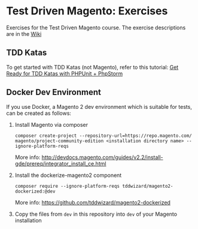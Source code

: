 # Test Driven Magento: Exercises

Exercises for the Test Driven Magento course. The exercise descriptions are in the [Wiki](https://github.com/tddwizard/magento2-exercises/wiki)

## TDD Katas

To get started with TDD Katas (not Magento), refer to this tutorial: [Get Ready for TDD Katas with PHPUnit + PhpStorm
](https://www.schmengler-se.de/en/2017/01/get-ready-for-tdd-katas-with-phpunit-phpstorm/)

## Docker Dev Environment

If you use Docker, a Magento 2 dev environment which is suitable for tests, can be created as follows:

1. Install Magento via composer

       composer create-project --repository-url=https://repo.magento.com/ magento/project-community-edition <installation directory name> --ignore-platform-reqs
       
   More info: http://devdocs.magento.com/guides/v2.2/install-gde/prereq/integrator_install_ce.html

2. Install the dockerize-magento2 component

       composer require --ignore-platform-reqs tddwizard/magento2-dockerized:@dev

    More info: https://github.com/tddwizard/magento2-dockerized

3. Copy the files from `dev` in this repository into `dev` of your Magento installation
